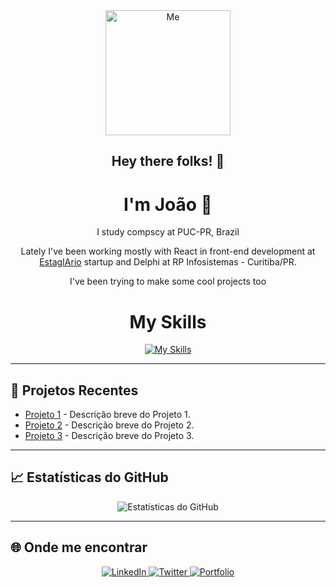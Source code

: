 <div align="center">
  <img src="https://i.pinimg.com/originals/b6/0e/08/b60e089b00c7d0b2b68653e339ab241e.gif" alt="Me" width="200px";>


  <h2>Hey there folks! 👋</h2>

  <h1>I'm João 🤝</h1>  
  <p>I study compscy at PUC-PR, Brazil</p>
  
  <p>Lately I've been working mostly with React in front-end development at <a href="https://www.estagiarioia.com.br/" target="_blank">EstagIArio</a> startup and Delphi at RP Infosistemas - Curitiba/PR.</p>
  
  <p>I've been trying to make some cool projects too</p>
</div>

<div align="center">
  <h1>My Skills</h1>
  
  <a href="https://skillicons.dev">
    <img src="https://skillicons.dev/icons?i=js,html,css,python,java,react,typescript,git,github,typescript,mysql,postgres,nestjs,nextjs,npm,nodejs,vscode,notion,postman,prisma&perline=10" alt="My Skills">
  </a>
</div>

---

## 🌟 Projetos Recentes

- [Projeto 1](https://github.com/usuario/projeto1) - Descrição breve do Projeto 1.
- [Projeto 2](https://github.com/usuario/projeto2) - Descrição breve do Projeto 2.
- [Projeto 3](https://github.com/usuario/projeto3) - Descrição breve do Projeto 3.

---

## 📈 Estatísticas do GitHub

<div align="center">
  <img src="https://github-readme-stats.vercel.app/api?username=JoaoVictorBalvedi&show_icons=true&theme=radical" alt="Estatísticas do GitHub">
</div>

---

## 🌐 Onde me encontrar

<div align="center">
  <a href="https://www.linkedin.com/in/seu-nome">
    <img src="https://img.shields.io/badge/LinkedIn-0077B5?logo=linkedin&logoColor=white" alt="LinkedIn">
  </a>
  <a href="https://twitter.com/seu_usuario">
    <img src="https://img.shields.io/badge/Twitter-1DA1F2?logo=twitter&logoColor=white" alt="Twitter">
  </a>
  <a href="https://seu-portfolio.com">
    <img src="https://img.shields.io/badge/Portfolio-000000?logo=github&logoColor=white" alt="Portfolio">
  </a>
</div>
